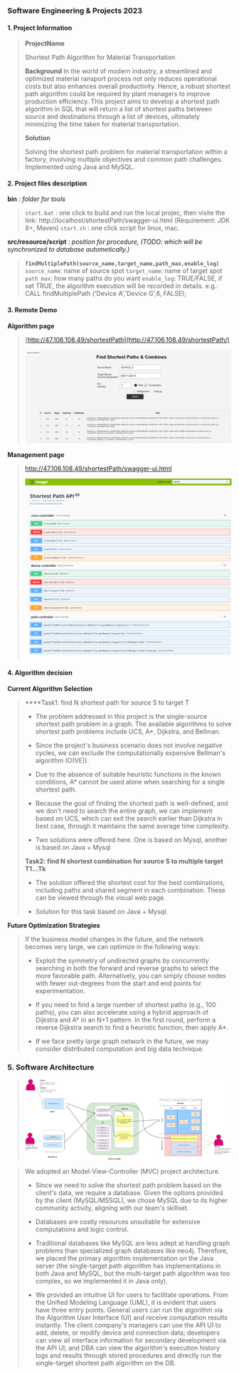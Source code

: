 ### Software Engineering & Projects 2023

#### 1. Project Information

> **ProjectName**
> 
> Shortest Path Algorithm for Material Transportation
> 
> **Background**
> In the world of modern industry, a streamlined and optimized material  ransport process not only reduces operational costs but also enhances overall productivity. Hence, a robust shortest path algorithm could be required by plant managers to improve production efficiency. This project aims to develop a shortest path algorithm in SQL that will return a list of shortest paths between source and destinations through a list of devices, ultimately minimizing the time taken for material transportation.
> 
> **Solution**
> 
> Solving the shortest path problem for material transportation within a factory,
> involving multiple objectives and common path challenges. Implemented using Java and MySQL.

#### 2. Project files description

**bin** : *folder for tools*

> `start.bat` : one click to build and run the local projec, then visite the link:
> http://localhost/shortestPath/swagger-ui.html (Requirement: JDK 8+, Maven)
> `start.sh` : one click script for linux, mac.

**src/resource/script** : *position for procedure, (TODO: which will be synchronized to database autometically.)*

> **`findMultiplePath(source_name,target_name,path_max,enable_log)`**
> `source_name`: name of source spot
> `target_name`: name of target spot
> `path_max`: how many paths do you want
> `enable_log`: TRUE/FALSE, if set TRUE, the algorithm execution will be recorded in details.
> e.g.: CALL findMultiplePath ('Device A','Device G',6, FALSE);

#### 3. Remote Demo

**Algorithm page**

> [http://47.106.108.49/shortestPath](http://47.106.108.49/shortestPath/)
> 
> ![](./src/main/resources/static/images/algorithm_page.png)

**Management page**

> http://47.106.108.49/shortestPath/swagger-ui.html
> 
> ![](./src/main/resources/static/images/management_page.png)

#### 4. Algorithm decision

**Current Algorithm Selection**

> ****Task1: find N shortest path for source S to target T
> 
> - The problem addressed in this project is the single-source shortest path problem in a graph. The available algorithms to solve shortest path problems include UCS, A*, Dijkstra, and Bellman.
> 
> - Since the project's business scenario does not involve negative cycles, we can exclude the computationally expensive Bellman's algorithm (O(VE)).
> 
> - Due to the absence of suitable heuristic functions in the known conditions, A* cannot be used alone when searching for a single shortest path.
> 
> - Because the goal of finding the shortest path is well-defined, and we don't need to search the entire graph, we can implement based on UCS, which can exit the search earlier than Dijkstra in best case, through it maintains the same average time complexity.
> 
> - Two solutions were offered here. One is based on Mysql, another is based on Java + Mysql 
> 
> **Task2: find N shortest combination for source S to multiple target T1...Tk**
> 
> - The solution offered the shortest cost for the best combinations, including paths and shared segment in each combination. These can be viewed through the visual web page.
> 
> - Solution for this task based on Java + Mysql. 

**Future Optimization Strategies**

> If the business model changes in the future, and the network becomes very large, we can optimize in the following ways:
> 
> - Exploit the symmetry of undirected graphs by concurrently searching in both the forward and reverse graphs to select the more favorable path.
>    Alternatively, you can simply choose nodes with fewer out-degrees from the start and end points for experimentation.
> 
> - If you need to find a large number of shortest paths (e.g., 100 paths), you can also accelerate using a hybrid approach of Dijkstra and A* in an N+1 pattern. In the first round, perform a reverse Dijkstra search to find a heuristic function, then apply A*.
> 
> - If we face pretty large graph network in the future, we may consider distributed computation and big data technique.

### 5. Software Architecture

> ![](./src/main/resources/static/images/software_architecture.png)

> We adopted an Model-View-Controller (MVC) project architecture.
> 
> - Since we need to solve the shortest path problem based on the
>   client's data, we require a database. Given the options provided by the client
>   (MySQL/MSSQL), we chose MySQL due to its higher community activity, aligning with our team's skillset.
> 
> - Databases are costly resources unsuitable for extensive
>   computations and logic control.
> 
> - Traditional databases like MySQL are less adept at handling graph
>   problems than specialized graph databases like neo4j. Therefore, we placed the primary algorithm implementation on the Java server (the single-target path algorithm has implementations in both Java and MySQL, but the multi-target path algorithm was too complex, so we implemented it in Java only).
> 
> - We provided an intuitive UI for users to facilitate operations. From the Unified Modeling Language (UML), it is evident that users have three entry points. General users can run the algorithm via the Algorithm User
>   Interface (UI) and receive computation results instantly. The client company's managers can use the API UI to add, delete, or modify device and connection data; developers can view all interface information for secondary development via the API UI; and DBA can view the algorithm's execution history logs and results through stored procedures and directly run the single-target shortest
>   path algorithm on the DB.
